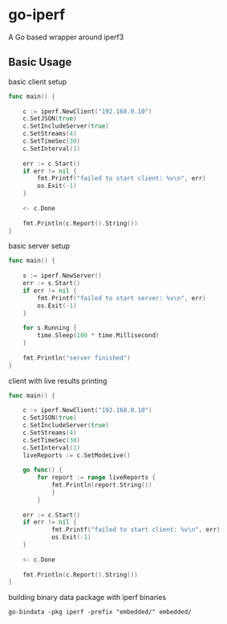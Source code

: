 # go-iperf
A Go based wrapper around iperf3

## Basic Usage

basic client setup
```go
func main() {
	
	c := iperf.NewClient("192.168.0.10")
	c.SetJSON(true)
	c.SetIncludeServer(true)
	c.SetStreams(4)
	c.SetTimeSec(30)
	c.SetInterval(1)
	
	err := c.Start()
	if err != nil {
        fmt.Printf("failed to start client: %v\n", err)
        os.Exit(-1)
	}
	
	<- c.Done
	
	fmt.Println(c.Report().String())
}
```

basic server setup
```go
func main() {
	
	s := iperf.NewServer()
	err := s.Start()
	if err != nil {
        fmt.Printf("failed to start server: %v\n", err)
        os.Exit(-1)
    }
    
    for s.Running {
    	time.Sleep(100 * time.Millisecond)
    }
    
    fmt.Println("server finished")
}
```

client with live results printing
```go
func main() {
	
	c := iperf.NewClient("192.168.0.10")
	c.SetJSON(true)
	c.SetIncludeServer(true)
	c.SetStreams(4)
	c.SetTimeSec(30)
	c.SetInterval(1)
	liveReports := c.SetModeLive()
	
	go func() {
	    for report := range liveReports {
	        fmt.Println(report.String())	
            }   	
        }   
	
	err := c.Start()
	if err != nil {
            fmt.Printf("failed to start client: %v\n", err)
            os.Exit(-1)
	}
	
	<- c.Done
	
	fmt.Println(c.Report().String())
}
```

building binary data package with iperf binaries
```
go-bindata -pkg iperf -prefix "embedded/" embedded/
```
